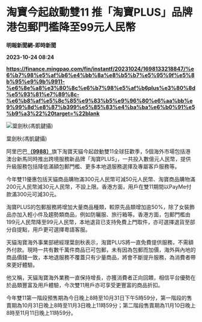 # 淘寶今起啟動雙11 推「淘寶PLUS」品牌 港包郵門檻降至99元人民幣
**明報新聞網-即時新聞**

**2023-10-24 08:24**

**https://finance.mingpao.com/fin/instantf/20231024/1698133218847/%e6%b7%98%e5%af%b6%e4%bb%8a%e8%b5%b7%e5%95%9f%e5%8b%95%e9%9b%9911-%e6%8e%a8%e3%80%8c%e6%b7%98%e5%af%b6plus%e3%80%8d%e5%93%81%e7%89%8c-%e6%b8%af%e5%8c%85%e9%83%b5%e9%96%80%e6%aa%bb%e9%99%8d%e8%87%b399%e5%85%83%e4%ba%ba%e6%b0%91%e5%b9%a3%22%20target=%22blank**

![葉劍秋(馮凱鍵攝)](https://fs.mingpao.com/fin/20231024/s00010/c6275cf4e321b51a3121fff892b4a68a.jpg)

葉劍秋(馮凱鍵攝)

阿里巴巴[**（9988）**](https://finance.mingpao.com/fin/instantf/20231024/1698133218847/stock1.php?code=9988)旗下淘寶天貓今起啟動雙11全球狂歡季，5個海外市場包括港澳台新馬同時推出跨境服務新品牌「淘寶PLUS」，一共投入數億元人民幣，提供升級服務包括降低滿額包郵門檻、更多本地退服務選擇及專屬客戶服務等。

今年雙11優惠包括天貓商品購物滿300元人民幣可減50元人民幣、淘寶商品購物滿200元人民幣減30元人民幣，不設上限。香港方面，用戶在雙11期間以PayMe付款滿300元可減30元。

淘寶PLUS的包郵服務將增加大量商品種類，較原先品類增加逾50%，除了女裝飾品亦加入輕小件及趨勢類商品，例如防曬服、旅行箱等。香港方面，包郵門檻由199元人民幣降至99元人民幣，本地退貨已支持免費上門取件，亦可選擇退貨至部分自提點，用戶更可選擇粵語客服。

天貓淘寶海外事業部總經理葉劍秋表示，淘寶PLUS將一直免費提供服務，不需額外付款。現時一共有數千萬件商品已可包郵，未有因為包郵而加價，海外與內地的商品價錢一致，本地退服務不覆蓋只有少量商品，將會不斷提升服務，為消費者帶來更好體驗。

他又稱，天貓淘寶海外業務一直保持增長，亦獲消費者正向回饋，相信平台優勢在於品類豐富及用戶體驗，今次雙11用戶亦可享受更豐富的商品折扣。

今年雙11第一階段預售期為今日晚上8時至10月31日下午5時59分，第一階段的售賣期為10月31日晚上8時至11月3日晚上11時59分；第二階段售賣期為11月10日晚上8時至11月11日晚上11時59分。